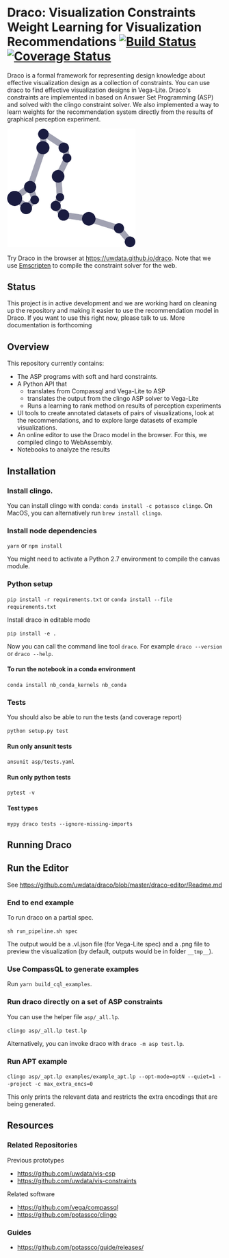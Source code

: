 # Draco: Visualization Constraints Weight Learning for Visualization Recommendations [![Build Status](https://travis-ci.org/uwdata/draco.svg?branch=master)](https://travis-ci.org/uwdata/draco) [![Coverage Status](https://coveralls.io/repos/github/uwdata/draco/badge.svg?branch=master)](https://coveralls.io/github/uwdata/draco?branch=master)

Draco is a formal framework for representing design knowledge about effective visualization design as a collection of constraints. You can use draco to find effective visualization designs in Vega-Lite. Draco's constraints are implemented in based on Answer Set Programming (ASP) and solved with the clingo constraint solver. We also implemented a way to learn weights for the recommendation system directly from the results of graphical perception experiment.

<img src="logos/dark/logo-dark.png" width=300></img>

Try Draco in the browser at https://uwdata.github.io/draco. Note that we use [Emscripten](https://github.com/kripken/emscripten) to compile the constraint solver for the web.

## Status

This project is in active development and we are working hard on cleaning up the repository and making it easier to use the recommendation model in Draco. If you want to use this right now, please talk to us. More documentation is forthcoming

## Overview

This repository currently contains:

* The ASP programs with soft and hard constraints.
* A Python API that
    * translates from Compassql and Vega-Lite to ASP
    * translates the output from the clingo ASP solver to Vega-Lite
    * Runs a learning to rank method on results of perception experiments
* UI tools to create annotated datasets of pairs of visualizations, look at the recommendations, and to explore large datasets of example visualizations.
* An online editor to use the Draco model in the browser. For this, we compiled clingo to WebAssembly.
* Notebooks to analyze the results

## Installation

### Install clingo.

You can install clingo with conda: `conda install -c potassco clingo`. On MacOS, you can alternatively run `brew install clingo`.

### Install node dependencies

`yarn` or `npm install`

You might need to activate a Python 2.7 environment to compile the canvas module.

### Python setup

`pip install -r requirements.txt` or `conda install --file requirements.txt`

Install draco in editable mode

`pip install -e .`

Now you can call the command line tool `draco`. For example `draco --version` or `draco --help`.

#### To run the notebook in a conda environment

`conda install nb_conda_kernels nb_conda`

### Tests

You should also be able to run the tests (and coverage report)

`python setup.py test`

#### Run only ansunit tests

`ansunit asp/tests.yaml`

#### Run only python tests

`pytest -v`

#### Test types

`mypy draco tests --ignore-missing-imports`

## Running Draco

## Run the Editor

See https://github.com/uwdata/draco/blob/master/draco-editor/Readme.md

### End to end example

To run draco on a partial spec.

`sh run_pipeline.sh spec`

The output would be a .vl.json file (for Vega-Lite spec) and a .png file to preview the visualization (by default, outputs would be in folder `__tmp__`).

### Use CompassQL to generate examples

Run `yarn build_cql_examples`.

### Run draco directly on a set of ASP constraints

You can use the helper file `asp/_all.lp`.

`clingo asp/_all.lp test.lp`

Alternatively, you can invoke draco with `draco -m asp test.lp`.

### Run APT example

`clingo asp/_apt.lp examples/example_apt.lp --opt-mode=optN --quiet=1 --project -c max_extra_encs=0`

This only prints the relevant data and restricts the extra encodings that are being generated.

## Resources

### Related Repositories

Previous prototypes

* https://github.com/uwdata/vis-csp
* https://github.com/uwdata/vis-constraints

Related software

* https://github.com/vega/compassql
* https://github.com/potassco/clingo

### Guides

* https://github.com/potassco/guide/releases/

